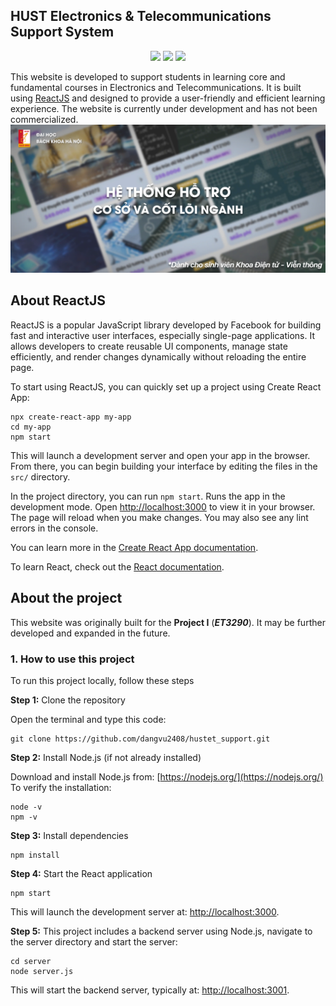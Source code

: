 ## HUST Electronics & Telecommunications Support System

<p align="center">
    <img src="https://img.shields.io/badge/version-1.0.0-blue" />
    <img src="https://img.shields.io/badge/release-30%2F05%2F2025-blue" />
    <img src="https://img.shields.io/badge/build-success-orange" />
</p>



This website is developed to support students in learning core and fundamental courses in Electronics and Telecommunications. It is built using [ReactJS](https://github.com/facebook/create-react-app) and designed to provide a user-friendly and efficient learning experience. The website is currently under development and has not been commercialized.
<img src="./public/assets/banner.png">

## About ReactJS

ReactJS is a popular JavaScript library developed by Facebook for building fast and interactive user interfaces, especially single-page applications. It allows developers to create reusable UI components, manage state efficiently, and render changes dynamically without reloading the entire page.

To start using ReactJS, you can quickly set up a project using Create React App:
```
npx create-react-app my-app
cd my-app
npm start
``` 
This will launch a development server and open your app in the browser. From there, you can begin building your interface by editing the files in the `src/` directory.

In the project directory, you can run `npm start`. Runs the app in the development mode. Open [http://localhost:3000](http://localhost:3000) to view it in your browser. The page will reload when you make changes. You may also see any lint errors in the console.

You can learn more in the [Create React App documentation](https://facebook.github.io/create-react-app/docs/getting-started).

To learn React, check out the [React documentation](https://reactjs.org/).



## About the project

This website was originally built for the **Project I** (***ET3290***). It may be further developed and expanded in the future.

### 1. How to use this project

To run this project locally, follow these steps

**Step 1:** Clone the repository

Open the terminal and type this code:
```
git clone https://github.com/dangvu2408/hustet_support.git
```

**Step 2:** Install Node.js (if not already installed)

Download and install Node.js from: [https://nodejs.org/](https://nodejs.org/) \
To verify the installation:
```
node -v
npm -v
```

**Step 3:** Install dependencies

```
npm install
```

**Step 4:** Start the React application

```
npm start
```
This will launch the development server at: [http://localhost:3000](http://localhost:3000).

**Step 5:** This project includes a backend server using Node.js, navigate to the server directory and start the server:

```
cd server
node server.js
```

This will start the backend server, typically at: [http://localhost:3001](http://localhost:3001).







